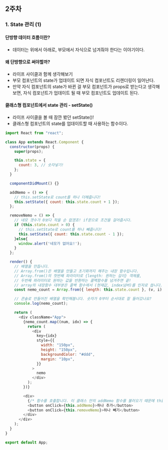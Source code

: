 ## 2주차
### 1. State 관리 (1)
#### 단방향 데이터 흐름이란?
- 데이터는 위에서 아래로, 부모에서 자식으로 넘겨줘야 한다는 이야기이다.

#### 왜 단방향으로 써야할까?
- 라이프 사이클과 함께 생각해보기
- 부모 컴포넌트의 state가 업데이트 되면 자식 컴포넌트도 리렌더링이 일어난다.
- 만약 자식 컴포넌트의 state가 바뀐 걸 부모 컴포넌트가 props로 받는다고 생각해보면, 자식 컴포넌트가 업데이트 될 때 부모 컴포넌트도 업데이트 된다.

#### 클래스형 컴포넌트에서 state 관리 - setState()
- 라이프 사이클을 볼 때 잠깐 봤던 setState()!
- 클래스형 컴포넌트의 state를 업데이트할 때 사용하는 함수이다.

```javascript
import React from "react";

class App extends React.Component {
  constructor(props) {
    super(props);

    this.state = {
      count: 3, // 숫자넣기!
    };
  }

  componentDidMount() {}

  addNemo = () => {
    // this.setState로 count를 하나 더해줍니다!
    this.setState({ count: this.state.count + 1 });
  };

  removeNemo = () => {
    // 네모 갯수가 0보다 작을 순 없겠죠! if문으로 조건을 걸어줍시다.
    if (this.state.count > 0) {
      // this.setState로 count를 하나 빼줍니다!
      this.setState({ count: this.state.count - 1 });
    }else{
      window.alert('네모가 없어요!');
    }
  };

  render() {
    // 배열을 만듭니다.
    // Array.from()은 배열을 만들고 초기화까지 해주는 내장 함수입니다.
    // Array.from()의 첫번째 파라미터로 {length: 원하는 길이} 객체를,
    // 두번째 파라미터로 원하는 값을 반환하는 콜백함수를 넘겨주면 끝!
    // array의 내장함수 대부분은 콜백 함수에서 (현재값, index넘버)를 인자로 씁니다.
    const nemo_count = Array.from({ length: this.state.count }, (v, i) => i);

    // 콘솔로 만들어진 배열을 확인해봅니다. 숫자가 0부터 순서대로 잘 들어갔나요?
    console.log(nemo_count);

    return (
      <div className="App">
        {nemo_count.map((num, idx) => {
          return (
            <div
              key={idx}
              style={{
                width: "150px",
                height: "150px",
                backgroundColor: "#ddd",
                margin: "10px",
              }}
            >
              nemo
            </div>
          );
        })}

        <div>
          {/* 함수를 호출합니다. 이 클래스 안의 addNemo 함수를 불러오기 때문에 this.addNemo로 표기해요. */}
          <button onClick={this.addNemo}>하나 추가</button>
          <button onClick={this.removeNemo}>하나 빼기</button>
        </div>
      </div>
    );
  }
}

export default App;
```
